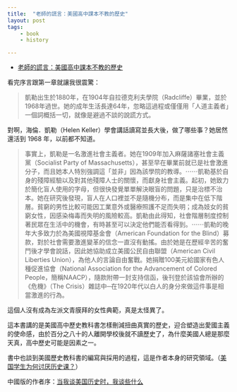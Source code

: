 ```yaml
---
title:  "老師的謊言：美國高中課本不教的歷史"
layout: post
tags:
    - book
    - history

---
```


* [老師的謊言：美國高中課本不教的歷史](http://www.books.com.tw/products/0010663654)

看完序言跟第一章就讓我很震驚：

> 凱勒出生於1880年，在1904年自拉德克利夫學院（Radcliffe）畢業，並於1968年過世。她的成年生活長達64年，忽略這過程或僅僅用「人道主義者」一個詞概括一切，就像是避過不談的說謊方式。

對啊，海倫．凱勒（Helen Keller）學會講話讀寫並長大後，做了哪些事？她居然還活到 1968 年，以前都不知道。

> 事實上，凱勒是一名激進社會主義者。她在1909年加入麻薩諸塞社會主義黨（Socialist Party of Massachusetts），甚至早在畢業前就已是社會激進分子，而且她本人特別強調這「並非」因為該學院的教導。⋯⋯凱勒基於自身的殘障經驗以及對其他殘障人士的關懷，而獻身社會主義。起初，她致力於簡化盲人使用的字母，但很快發覺單單解決眼盲的問題，只是治標不治本。她在研究後發現，盲人在人口裡並不是隨機分布，而是集中在低下階層。貧窮的男性比較可能因工業意外或醫療照護不足而失明；成為妓女的貧窮女性，因感染梅毒而失明的風險較高。凱勒由此得知，社會階層制度控制著民眾在生活中的機會，有時甚至可以決定他們能否看得到。⋯⋯凱勒的晚年大多致力於為美國視障基金會（American Foundation for the Blind）募款，對於社會需要激進變革的信念一直沒有動搖。由於她是在歷經辛苦的奮鬥後才學會說話，因此她協助成立美國公民自由聯盟（American Civil Liberties Union），為他人的言論自由奮戰。她捐贈100美元給國家有色人種促進協會（National Association for the Advancement of Colored People，簡稱NAACP），隨款附帶一封支持信函，後刊登於該協會所辦的《危機》（The Crisis）雜誌中─在1920年代以白人的身分來做這件事是相當激進的行為。

這個人沒有成為左派文青膜拜的女性典範，真是太怪異了。

這本書講的是美國高中歷史教科書怎樣刪減扭曲真實的歷史，迎合塑造出愛國主義的使命感，由於百分之八十的人離開學校後就不讀歷史了，為什麼美國人總是那麼天真，高中歷史可能是因素之一。

書中也談到美國歷史教科書的編寫與採用的過程，這是作者本身的研究領域。（[美国学生为何讨厌历史课？](http://lz.book.sohu.com/fullscreen-chapter-656988.html)）

中國版的作者序：[当我谈美国历史时，我谈些什么](http://book.douban.com/review/2807206/)
